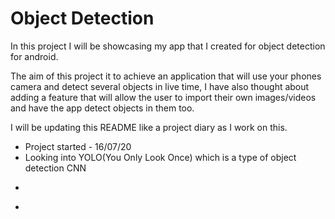 # Object Detection 
In this project I will be showcasing my app that I created for object detection for android. 

The aim of this project it to achieve an application that will use your phones camera and detect several objects in live time, I have also thought about adding a feature that will allow the user to import their own images/videos and have the app detect objects in them too. 

I will be updating this README like a project diary as I work on this. 

* Project started - 16/07/20
 * Looking into YOLO(You Only Look Once) which is a type of object detection CNN 
- 
* 





